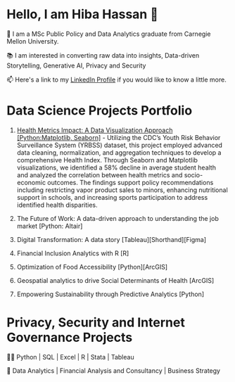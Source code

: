 # Hello, I am Hiba Hassan 👋

🌱 I am a MSc Public Policy and Data Analytics graduate from Carnegie Mellon University.

📚 I am interested in converting raw data into insights, Data-driven Storytelling, Generative AI, Privacy and Security

📫 Here's a link to my [LinkedIn Profile](https://www.linkedin.com/in/hiba-h-236046162/) if you would like to know a little more.

# Data Science Projects Portfolio
1. [Health Metrics Impact: A Data Visualization Approach [Python:Matplotlib, Seaborn]](https://github.com/hibahassan96/Health-Metrics-Impact-A-Data-Visualization-Approach) - Utilizing the CDC’s Youth Risk Behavior Surveillance System (YRBSS) dataset, this project employed advanced data cleaning, normalization, and aggregation techniques to develop a comprehensive Health Index. Through Seaborn and Matplotlib visualizations, we identified a 58% decline in average student health and analyzed the correlation between health metrics and socio-economic outcomes. The findings support policy recommendations including restricting vapor product sales to minors, enhancing nutritional support in schools, and increasing sports participation to address identified health disparities.
   
3. The Future of Work: A data-driven approach to understanding the job market [Python: Altair]
4. Digital Transformation: A data story [Tableau][Shorthand][Figma]
5. Financial Inclusion Analytics with R [R]
6. Optimization of Food Accessibility [Python][ArcGIS]
7. Geospatial analytics to drive Social Determinants of Health [ArcGIS]
8. Empowering Sustainability through Predictive Analytics [Python]
   
# Privacy, Security and Internet Governance Projects

👩‍💻 Python | SQL | Excel | R | Stata | Tableau

🧠 Data Analytics | Financial Analysis and Consultancy | Business Strategy 
